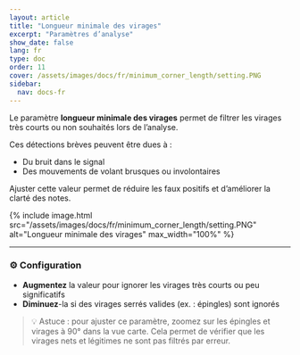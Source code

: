 ```yaml
---
layout: article
title: "Longueur minimale des virages"
excerpt: "Paramètres d’analyse"
show_date: false
lang: fr
type: doc
order: 11
cover: /assets/images/docs/fr/minimum_corner_length/setting.PNG
sidebar:
  nav: docs-fr
---
```


Le paramètre **longueur minimale des virages** permet de filtrer les virages très courts ou non souhaités lors de l’analyse.

Ces détections brèves peuvent être dues à :

- Du bruit dans le signal
- Des mouvements de volant brusques ou involontaires

Ajuster cette valeur permet de réduire les faux positifs et d’améliorer la clarté des notes.

{% include image.html
   src="/assets/images/docs/fr/minimum_corner_length/setting.PNG"
   alt="Longueur minimale des virages"
   max_width="100%" %}

---

### ⚙️ Configuration

- **Augmentez** la valeur pour ignorer les virages très courts ou peu significatifs  
- **Diminuez**-la si des virages serrés valides (ex. : épingles) sont ignorés

> 💡 Astuce : pour ajuster ce paramètre, zoomez sur les épingles et virages à 90° dans la vue carte. Cela permet de vérifier que les virages nets et légitimes ne sont pas filtrés par erreur.

